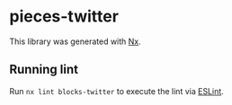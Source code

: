 # pieces-twitter

This library was generated with [Nx](https://nx.dev).

## Running lint

Run `nx lint blocks-twitter` to execute the lint via [ESLint](https://eslint.org/).

